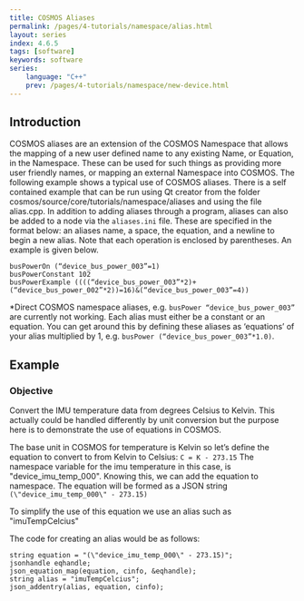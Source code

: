 ```yaml
---
title: COSMOS Aliases
permalink: /pages/4-tutorials/namespace/alias.html
layout: series
index: 4.6.5
tags: [software]
keywords: software
series:
    language: "C++"
    prev: /pages/4-tutorials/namespace/new-device.html
---
```


## Introduction

COSMOS aliases are an extension of the COSMOS Namespace that allows the mapping of a new user defined name to any existing Name, or Equation, in the Namespace. These can be used for such things as providing more user friendly names, or mapping an external Namespace into COSMOS. The following example shows a typical use of COSMOS aliases. There is a self contained example that can be run using Qt creator from the folder cosmos/source/core/tutorials/namespace/aliases and using the file alias.cpp.
In addition to adding aliases through a program, aliases can also be added to a node via the `aliases.ini` file. These are specified in the format below: an aliases name, a space, the equation, and a newline to begin a new alias. Note that each operation is enclosed by parentheses. An example is given below.
```
busPowerOn (“device_bus_power_003”=1)
busPowerConstant 102
busPowerExample ((((“device_bus_power_003”*2)+(“device_bus_power_002”*2))=16)&(“device_bus_power_003”=4))
```
*Direct COSMOS namespace aliases, e.g. `busPower “device_bus_power_003”` are currently not working. Each alias must either be a constant or an equation. You can get around this by defining these aliases as ‘equations’ of your alias multiplied by 1, e.g. `busPower (“device_bus_power_003”*1.0)`.

## Example

### Objective
Convert the IMU temperature data from degrees Celsius to Kelvin. This actually could be handled differently by unit conversion but the purpose here is to demonstrate the use of equations in COSMOS.

The base unit in COSMOS for temperature is Kelvin so let’s define the equation to convert to from Kelvin to Celsius:
`
C = K - 273.15
`
The namespace variable for the imu temperature in this case, is "device_imu_temp_000". Knowing this, we can add the equation to namespace. The equation will be formed as a JSON string
`(\"device_imu_temp_000\" - 273.15)`


To simplify the use of this equation we use an alias such as
"imuTempCelcius"

The code for creating an alias would be as follows: 

```
string equation = "(\"device_imu_temp_000\" - 273.15)";
jsonhandle eqhandle; 
json_equation_map(equation, cinfo, &eqhandle); 
string alias = "imuTempCelcius";
json_addentry(alias, equation, cinfo); 
```
